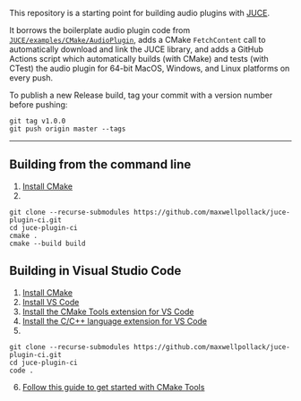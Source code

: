 This repository is a starting point for building audio plugins with [JUCE](https://github.com/juce-framework/JUCE).

It borrows the boilerplate audio plugin code from [`JUCE/examples/CMake/AudioPlugin`](https://github.com/juce-framework/JUCE/tree/master/examples/CMake/AudioPlugin), adds a CMake `FetchContent` call to automatically download and link the JUCE library, and adds a GitHub Actions script which automatically builds (with CMake) and tests (with CTest) the audio plugin for 64-bit MacOS, Windows, and Linux platforms on every push.

To publish a new Release build, tag your commit with a version number before pushing:
```shell
git tag v1.0.0
git push origin master --tags
```

---

## Building from the command line

1. [Install CMake](https://cmake.org/install/)
2.
```
git clone --recurse-submodules https://github.com/maxwellpollack/juce-plugin-ci.git
cd juce-plugin-ci
cmake .
cmake --build build
```

## Building in Visual Studio Code

1. [Install CMake](https://cmake.org/install/)
2. [Install VS Code](https://code.visualstudio.com/)
3. [Install the CMake Tools extension for VS Code](https://marketplace.visualstudio.com/items?itemName=ms-vscode.cmake-tools)
4. [Install the C/C++ language extension for VS Code](https://marketplace.visualstudio.com/items?itemName=ms-vscode.cpptools)
5.
```
git clone --recurse-submodules https://github.com/maxwellpollack/juce-plugin-ci.git
cd juce-plugin-ci
code .
```
6. [Follow this guide to get started with CMake Tools](https://code.visualstudio.com/docs/cpp/cmake-linux)
